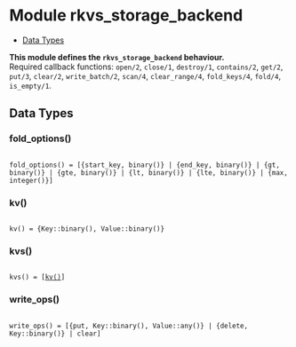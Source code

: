 

# Module rkvs_storage_backend #
* [Data Types](#types)

__This module defines the `rkvs_storage_backend` behaviour.__<br /> Required callback functions: `open/2`, `close/1`, `destroy/1`, `contains/2`, `get/2`, `put/3`, `clear/2`, `write_batch/2`, `scan/4`, `clear_range/4`, `fold_keys/4`, `fold/4`, `is_empty/1`.

<a name="types"></a>

## Data Types ##




### <a name="type-fold_options">fold_options()</a> ###



<pre><code>
fold_options() = [{start_key, binary()} | {end_key, binary()} | {gt, binary()} | {gte, binary()} | {lt, binary()} | {lte, binary()} | {max, integer()}]
</code></pre>





### <a name="type-kv">kv()</a> ###



<pre><code>
kv() = {Key::binary(), Value::binary()}
</code></pre>





### <a name="type-kvs">kvs()</a> ###



<pre><code>
kvs() = [<a href="#type-kv">kv()</a>]
</code></pre>





### <a name="type-write_ops">write_ops()</a> ###



<pre><code>
write_ops() = [{put, Key::binary(), Value::any()} | {delete, Key::binary()} | clear]
</code></pre>


